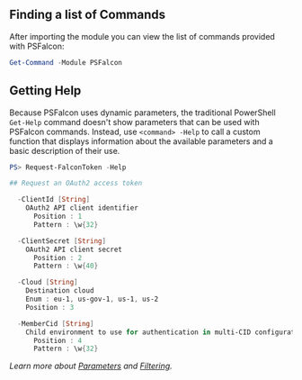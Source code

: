 ## Finding a list of Commands

After importing the module you can view the list of commands provided with PSFalcon:

```powershell
Get-Command -Module PSFalcon
```

## Getting Help

Because PSFalcon uses dynamic parameters, the traditional PowerShell `Get-Help` command doesn't show parameters that can be used with PSFalcon commands. Instead, use `<command> -Help` to call a custom function that displays information about the available parameters and a basic description of their use.

```powershell
PS> Request-FalconToken -Help

## Request an OAuth2 access token

  -ClientId [String]
    OAuth2 API client identifier
      Position : 1
      Pattern : \w{32}

  -ClientSecret [String]
    OAuth2 API client secret
      Position : 2
      Pattern : \w{40}

  -Cloud [String]
    Destination cloud
    Enum : eu-1, us-gov-1, us-1, us-2  
    Position : 3

  -MemberCid [String]
    Child environment to use for authentication in multi-CID configurations
      Position : 4
      Pattern : \w{32}
```

_Learn more about [Parameters](https://github.com/CrowdStrike/psfalcon/wiki/Parameters) and [Filtering](https://github.com/CrowdStrike/psfalcon/wiki/Filtering-and-the-Falcon-Query-Language)._
